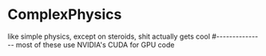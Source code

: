 # ComplexPhysics
like simple physics, except on steroids, shit actually gets cool
#---------------
most of these use NVIDIA's CUDA for GPU code